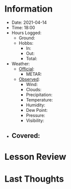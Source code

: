 # Information
- Date: 2021-04-14
- Time: 18:00
- Hours Logged:
	- Ground:
	- Hobbs:
		- In:
		- Out:
		- Total:
- Weather:
	- [Official](http://aviationwxchartsarchive.com/product/metar):
		- METAR: 
	- [Observed](https://www.wunderground.com/history/daily/us/mo/columbia/KJEF/):
		- Wind: 
		- Clouds: 
		- Precipitation: 
		- Temperature: 
		- Humidity: 
		- Dew Point: 
		- Pressure: 
		- Visibility: 
- Covered:
	- 
# Lesson Review

# Last Thoughts